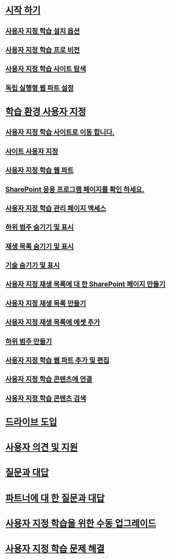 # [시작 하기](index.md)
## [사용자 지정 학습 설치 옵션](custom_setupoptions.md)
## [사용자 지정 학습 프로 비전](custom_provision.md)
## [사용자 지정 학습 사이트 탐색](custom_exploresite.md)
## [독립 실행형 웹 파트 설정](custom_manualsetup.md)
# [학습 환경 사용자 지정](custom_overview.md)
## [사용자 지정 학습 사이트로 이동 합니다.](custom_goto.md)
## [사이트 사용자 지정](custom_edithelp.md)
## [사용자 지정 학습 웹 파트](custom_whereiswebpart.md)
## [SharePoint 응용 프로그램 페이지를 확인 하세요.](custom_apppages.md)
## [사용자 지정 학습 관리 페이지 액세스](custom_accessadmin.md)
## [하위 범주 숨기기 및 표시](custom_hideshowsub.md)
## [재생 목록 숨기기 및 표시](custom_hideshowplaylists.md)
## [기술 숨기기 및 표시](custom_hideshowtech.md)
## [사용자 지정 재생 목록에 대 한 SharePoint 페이지 만들기](custom_createnewpage.md)
## [사용자 지정 재생 목록 만들기](custom_createnewplaylist.md)
## [사용자 지정 재생 목록에 에셋 추가](custom_addassets.md)
## [하위 범주 만들기](custom_createnewcat.md)
## [사용자 지정 학습 웹 파트 추가 및 편집](custom_addwebpart.md)
## [사용자 지정 학습 콘텐츠에 연결](custom_linking.md)
## [사용자 지정 학습 콘텐츠 검색](custom_search.md)
# [드라이브 도입](driveadoption.md)
# [사용자 의견 및 지원](feedback.md)
# [질문과 대답](faq.md)
# [파트너에 대 한 질문과 대답](custom_partner.md)
# [사용자 지정 학습을 위한 수동 업그레이드](custom_upgrade.md)
# [사용자 지정 학습 문제 해결](custom_troubleshooting.md)